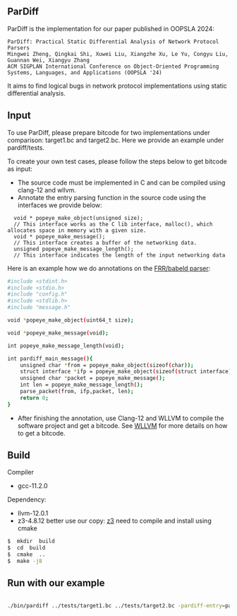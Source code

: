 ## ParDiff

ParDiff is the implementation for our paper published in OOPSLA 2024:
  
 ```
ParDiff: Practical Static Differential Analysis of Network Protocol Parsers
Mingwei Zheng, Qingkai Shi, Xuwei Liu, Xiangzhe Xu, Le Yu, Congyu Liu, Guannan Wei, Xiangyu Zhang
ACM SIGPLAN International Conference on Object-Oriented Programming Systems, Languages, and Applications (OOPSLA '24) 
```
It aims to find logical bugs in network protocol implementations using static differential analysis. 

## Input
To use ParDiff, please prepare bitcode for two implementations under comparison:  target1.bc and target2.bc. Here we provide an example under pardiff/tests.

To create your own test cases, please follow the steps below to get bitcode as input:

* The source code must be implemented in C and can be compiled using clang-12 and wllvm.
* Annotate the entry parsing function in the source code using the interfaces we provide below:
```
  void * popeye_make_object(unsigned size);
  // This interface works as the C lib interface, malloc(), which allocates space in memory with a given size. 
  void * popeye_make_message();
  // This interface creates a buffer of the networking data.
  unsigned popeye_make_message_length();
  // This interface indicates the length of the input networking data
```
Here is an example how we do annotations on the [FRR/babeld parser](https://github.com/FRRouting/frr/blob/master/babeld/message.c#L402):
```bash
#include <stdint.h>
#include <stdio.h>
#include "config.h"
#include <stdlib.h>
#include "message.h"

void *popeye_make_object(uint64_t size);

void *popeye_make_message(void);

int popeye_make_message_length(void);

int pardiff_main_message(){
    unsigned char *from = popeye_make_object(sizeof(char));
    struct interface *ifp = popeye_make_object(sizeof(struct interface));
    unsigned char *packet = popeye_make_message();
    int len = popeye_make_message_length();
    parse_packet(from, ifp,packet, len); 
    return 0; 
}
```
* After finishing the annotation, use Clang-12 and WLLVM to compile the software project and get a bitcode. See [WLLVM](https://github.com/travitch/whole-program-llvm) for more details on how to get a bitcode.

## Build

Compiler
* gcc-11.2.0

Dependency:
* llvm-12.0.1
* z3-4.8.12 better use our copy: [z3](https://github.com/zmw12306/z3) need to compile and install using cmake

```bash
$  mkdir  build
$  cd  build
$  cmake  ..
$  make -j8
```

## Run with our example

```bash

./bin/pardiff ../tests/target1.bc ../tests/target2.bc -pardiff-entry=pardiff_main_message > diff.txt 2>&1
